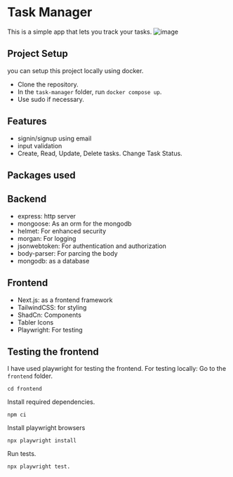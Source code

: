# Task Manager
This is a simple app that lets you track your tasks.
![image](https://github.com/theunhackable/task-manager/assets/53367382/38d22fdb-5cef-4853-9243-1777ba16a53e)

## Project Setup

you can setup this project locally using docker.

- Clone the repository.
- In the `task-manager` folder, run `docker compose up`.
- Use sudo if necessary.

## Features
- signin/signup using email
- input validation
- Create, Read, Update, Delete tasks. Change Task Status.

## Packages used

## Backend
- express: http server
- mongoose: As an orm for the mongodb
- helmet: For enhanced security
- morgan: For logging
- jsonwebtoken: For authentication and authorization
- body-parser: For parcing the body
- mongodb: as a database
  
## Frontend

- Next.js: as a frontend framework
- TailwindCSS: for styling
- ShadCn: Components
- Tabler Icons
- Playwright: For testing


## Testing the frontend

I have used playwright for testing the frontend.
For testing locally:
Go to the `frontend` folder.
```
cd frontend
```
Install required dependencies.
```
npm ci
```

Install playwright browsers

```
npx playwright install
```

Run tests.
```
npx playwright test.
```
